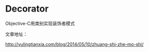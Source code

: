 Decorator
=========

Objective-C用类别实现装饰者模式

文章地址：  

http://yulingtianxia.com/blog/2014/05/10/zhuang-shi-zhe-mo-shi/
